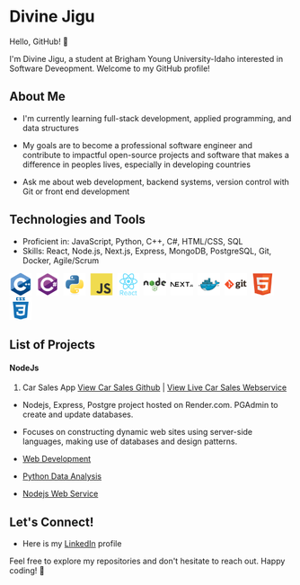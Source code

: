 # Divine Jigu

Hello, GitHub! 👋

I'm Divine Jigu, a student at Brigham Young University-Idaho interested in Software Deveopment. Welcome to my GitHub profile!

## About Me
- I'm currently learning full-stack development, applied programming, and data structures

- My goals are to become a professional software engineer and contribute to impactful open-source projects and software that makes a difference in peoples lives, especially in developing countries

- Ask me about web development, backend systems, version control with Git or front end development

## Technologies and Tools

- Proficient in: JavaScript, Python, C++, C#, HTML/CSS, SQL
- Skills: React, Node.js, Next.js, Express, MongoDB, PostgreSQL, Git, Docker, Agile/Scrum
<div> 
  <img src="https://github.com/devicons/devicon/blob/master/icons/cplusplus/cplusplus-original.svg" title="C++" alt="C++" width="40" height="40"/>&nbsp;
  <img src="https://github.com/devicons/devicon/blob/master/icons/csharp/csharp-original.svg" title="C#" alt="C#" width="40" height="40"/>&nbsp;
  <img src="https://github.com/devicons/devicon/blob/master/icons/python/python-original.svg" title="Python" alt="Python" width="40" height="40"/>&nbsp; 
  <img src="https://github.com/devicons/devicon/blob/master/icons/javascript/javascript-original.svg" title="JavaScript" alt="JavaScript" width="40" height="40"/>&nbsp; 
  <img src="https://github.com/devicons/devicon/blob/master/icons/react/react-original-wordmark.svg" title="React" alt="React" width="40" height="40"/>&nbsp; 
  <img src="https://github.com/devicons/devicon/blob/master/icons/nodejs/nodejs-original-wordmark.svg" title="Node.js" alt="Node.js" width="40" height="40"/>&nbsp; 
  <img src="https://github.com/devicons/devicon/blob/master/icons/nextjs/nextjs-original-wordmark.svg" title="Next.js" alt="Next.js" width="40" height="40"/>&nbsp; 
  <img src="https://github.com/devicons/devicon/blob/master/icons/docker/docker-original.svg" title="Docker" alt="Docker" width="40" height="40"/>&nbsp; 
  <img src="https://github.com/devicons/devicon/blob/master/icons/git/git-original-wordmark.svg" title="Git" alt="Git" width="40" height="40"/>&nbsp; 
  <img src="https://github.com/devicons/devicon/blob/master/icons/html5/html5-original.svg" title="HTML5" alt="HTML5" width="40" height="40"/>&nbsp; 
  <img src="https://github.com/devicons/devicon/blob/master/icons/css3/css3-plain-wordmark.svg" title="CSS3" alt="CSS3" width="40" height="40"/> 
</div>

## List of Projects
#### NodeJs
1. Car Sales App <a href="https://github.com/DivineProjects/NJSCarSales" target="_blank" rel="noopener noreferrer">View Car Sales Github</a> | <a href="https://njscarsales.onrender.com" target="_blank" rel="noopener noreferrer">View Live Car Sales Webservice</a>
  - Nodejs, Express, Postgre project hosted on Render.com. PGAdmin to create and update databases.
  - Focuses on constructing dynamic web sites using server-side languages, making use of databases and design patterns.
  
- <a href="https://github.com/DivineProjects/wdd230" target="_blank" rel="noopener noreferrer">Web Development</a>  
- <a href="https://github.com/DivineProjects/DataAnalysis" target="_blank" rel="noopener noreferrer">Python Data Analysis</a>  
- <a href="https://github.com/DivineProjects/cse341-final-project" target="_blank" rel="noopener noreferrer">Nodejs Web Service</a>  

## Let's Connect!

- Here is my <a href="https://www.linkedin.com/in/jigudivine" target="_blank" rel="noopener noreferrer">LinkedIn</a> profile

Feel free to explore my repositories and don't hesitate to reach out. Happy coding! 🚀
